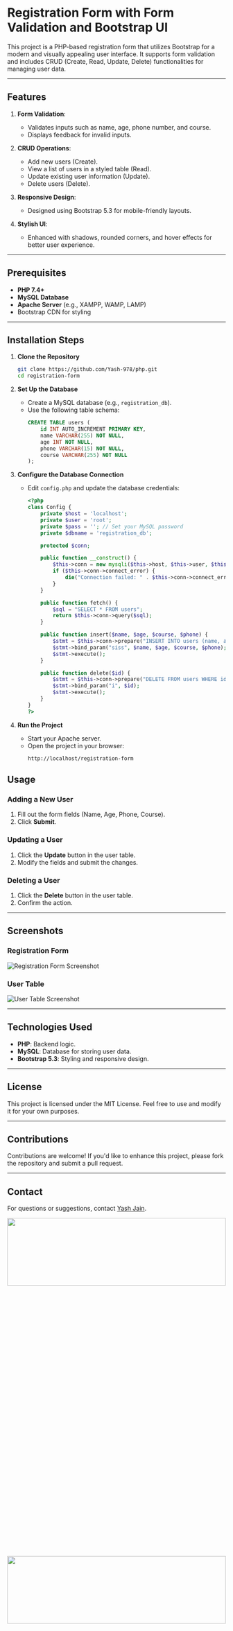 
 # Registration Form with Form Validation and Bootstrap UI

This project is a PHP-based registration form that utilizes Bootstrap for a modern and visually appealing user interface. It supports form validation and includes CRUD (Create, Read, Update, Delete) functionalities for managing user data.

---

## Features

1. **Form Validation**:
   - Validates inputs such as name, age, phone number, and course.
   - Displays feedback for invalid inputs.

2. **CRUD Operations**:
   - Add new users (Create).
   - View a list of users in a styled table (Read).
   - Update existing user information (Update).
   - Delete users (Delete).

3. **Responsive Design**:
   - Designed using Bootstrap 5.3 for mobile-friendly layouts.

4. **Stylish UI**:
   - Enhanced with shadows, rounded corners, and hover effects for better user experience.

---

## Prerequisites

- **PHP 7.4+**
- **MySQL Database**
- **Apache Server** (e.g., XAMPP, WAMP, LAMP)
- Bootstrap CDN for styling

---

## Installation Steps

1. **Clone the Repository**
   ```bash
   git clone https://github.com/Yash-978/php.git
   cd registration-form
   ```

2. **Set Up the Database**
   - Create a MySQL database (e.g., `registration_db`).
   - Use the following table schema:
     ```sql
     CREATE TABLE users (
         id INT AUTO_INCREMENT PRIMARY KEY,
         name VARCHAR(255) NOT NULL,
         age INT NOT NULL,
         phone VARCHAR(15) NOT NULL,
         course VARCHAR(255) NOT NULL
     );
     ```

3. **Configure the Database Connection**
   - Edit `config.php` and update the database credentials:
     ```php
     <?php
     class Config {
         private $host = 'localhost';
         private $user = 'root';
         private $pass = ''; // Set your MySQL password
         private $dbname = 'registration_db';

         protected $conn;

         public function __construct() {
             $this->conn = new mysqli($this->host, $this->user, $this->pass, $this->dbname);
             if ($this->conn->connect_error) {
                 die("Connection failed: " . $this->conn->connect_error);
             }
         }

         public function fetch() {
             $sql = "SELECT * FROM users";
             return $this->conn->query($sql);
         }

         public function insert($name, $age, $course, $phone) {
             $stmt = $this->conn->prepare("INSERT INTO users (name, age, course, phone) VALUES (?, ?, ?, ?)");
             $stmt->bind_param("siss", $name, $age, $course, $phone);
             $stmt->execute();
         }

         public function delete($id) {
             $stmt = $this->conn->prepare("DELETE FROM users WHERE id = ?");
             $stmt->bind_param("i", $id);
             $stmt->execute();
         }
     }
     ?>
     ```

4. **Run the Project**
   - Start your Apache server.
   - Open the project in your browser:
     ```
     http://localhost/registration-form
     ```




## Usage

### Adding a New User
1. Fill out the form fields (Name, Age, Phone, Course).
2. Click **Submit**.

### Updating a User
1. Click the **Update** button in the user table.
2. Modify the fields and submit the changes.

### Deleting a User
1. Click the **Delete** button in the user table.
2. Confirm the action.

---

## Screenshots

### Registration Form
![Registration Form Screenshot](https://github.com/user-attachments/assets/978087ee-01f4-492e-b068-858bca6637ab)

### User Table
![User Table Screenshot](https://github.com/user-attachments/assets/b7d1a5ff-6668-4b25-8021-e1c92a2c03da)

---

## Technologies Used

- **PHP**: Backend logic.
- **MySQL**: Database for storing user data.
- **Bootstrap 5.3**: Styling and responsive design.

---

## License

This project is licensed under the MIT License. Feel free to use and modify it for your own purposes.

---

## Contributions

Contributions are welcome! If you'd like to enhance this project, please fork the repository and submit a pull request.

---

## Contact

For questions or suggestions, contact [Yash Jain](mailto:your.yashjain557915@gmail.com).

 <img src = "https://github.com/user-attachments/assets/978087ee-01f4-492e-b068-858bca6637ab"  height=20% width=100%  />
 <img src = "https://github.com/user-attachments/assets/32af7f65-cd60-4dd5-b3ce-3845767b8ee3"  height=20% width=100%  />

 <video src= "https://github.com/user-attachments/assets/bf3e03ce-171f-43ad-adda-29c3ac93736e" width=100%
height=22% >   
    



